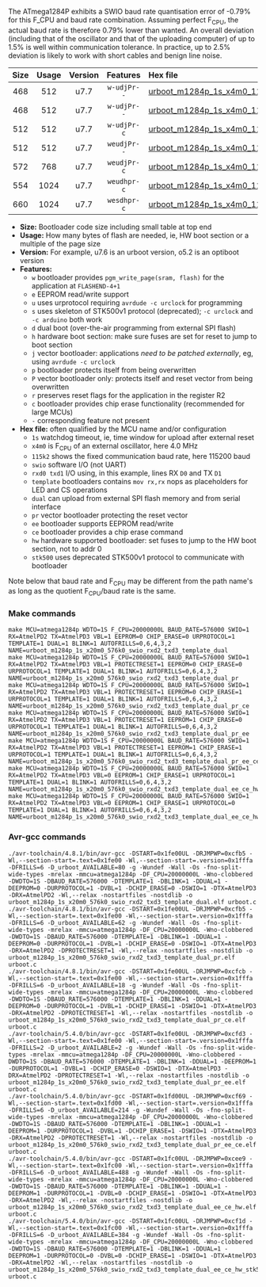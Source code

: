 The ATmega1284P exhibits a SWIO baud rate quantisation error of -0.79% for this F_CPU and baud rate combination. Assuming perfect F<sub>CPU</sub>, the actual baud rate is therefore 0.79% lower than wanted. An overall deviation (including that of the oscillator and that of the uploading computer) of up to 1.5% is well within communication tolerance. In practice, up to 2.5% deviation is likely to work with short cables and benign line noise.

|Size|Usage|Version|Features|Hex file|
|:-:|:-:|:-:|:-:|:--|
|468|512|u7.7|`w-udjPr--`|[urboot_m1284p_1s_x4m0_115k2_swio_rxd2_txd3_template_dual.hex](https://raw.githubusercontent.com/stefanrueger/urboot.hex/main/boards/bobuino/atmega1284p/watchdog_1_s/external_oscillator/%2B4m000000_hz/%2B115k2_baud/uart1_rxd2_txd3/template_dual/urboot_m1284p_1s_x4m0_115k2_swio_rxd2_txd3_template_dual.hex)|
|468|512|u7.7|`w-udjPr--`|[urboot_m1284p_1s_x4m0_115k2_swio_rxd2_txd3_template_dual_pr.hex](https://raw.githubusercontent.com/stefanrueger/urboot.hex/main/boards/bobuino/atmega1284p/watchdog_1_s/external_oscillator/%2B4m000000_hz/%2B115k2_baud/uart1_rxd2_txd3/template_dual/urboot_m1284p_1s_x4m0_115k2_swio_rxd2_txd3_template_dual_pr.hex)|
|512|512|u7.7|`w-udjPr-c`|[urboot_m1284p_1s_x4m0_115k2_swio_rxd2_txd3_template_dual_pr_ce.hex](https://raw.githubusercontent.com/stefanrueger/urboot.hex/main/boards/bobuino/atmega1284p/watchdog_1_s/external_oscillator/%2B4m000000_hz/%2B115k2_baud/uart1_rxd2_txd3/template_dual/urboot_m1284p_1s_x4m0_115k2_swio_rxd2_txd3_template_dual_pr_ce.hex)|
|512|512|u7.7|`weudjPr--`|[urboot_m1284p_1s_x4m0_115k2_swio_rxd2_txd3_template_dual_pr_ee.hex](https://raw.githubusercontent.com/stefanrueger/urboot.hex/main/boards/bobuino/atmega1284p/watchdog_1_s/external_oscillator/%2B4m000000_hz/%2B115k2_baud/uart1_rxd2_txd3/template_dual/urboot_m1284p_1s_x4m0_115k2_swio_rxd2_txd3_template_dual_pr_ee.hex)|
|572|768|u7.7|`weudjPr-c`|[urboot_m1284p_1s_x4m0_115k2_swio_rxd2_txd3_template_dual_pr_ee_ce.hex](https://raw.githubusercontent.com/stefanrueger/urboot.hex/main/boards/bobuino/atmega1284p/watchdog_1_s/external_oscillator/%2B4m000000_hz/%2B115k2_baud/uart1_rxd2_txd3/template_dual/urboot_m1284p_1s_x4m0_115k2_swio_rxd2_txd3_template_dual_pr_ee_ce.hex)|
|554|1024|u7.7|`weudhpr-c`|[urboot_m1284p_1s_x4m0_115k2_swio_rxd2_txd3_template_dual_ee_ce_hw.hex](https://raw.githubusercontent.com/stefanrueger/urboot.hex/main/boards/bobuino/atmega1284p/watchdog_1_s/external_oscillator/%2B4m000000_hz/%2B115k2_baud/uart1_rxd2_txd3/template_dual/urboot_m1284p_1s_x4m0_115k2_swio_rxd2_txd3_template_dual_ee_ce_hw.hex)|
|660|1024|u7.7|`wesdhpr-c`|[urboot_m1284p_1s_x4m0_115k2_swio_rxd2_txd3_template_dual_ee_ce_hw_stk500.hex](https://raw.githubusercontent.com/stefanrueger/urboot.hex/main/boards/bobuino/atmega1284p/watchdog_1_s/external_oscillator/%2B4m000000_hz/%2B115k2_baud/uart1_rxd2_txd3/template_dual/urboot_m1284p_1s_x4m0_115k2_swio_rxd2_txd3_template_dual_ee_ce_hw_stk500.hex)|

- **Size:** Bootloader code size including small table at top end
- **Usage:** How many bytes of flash are needed, ie, HW boot section or a multiple of the page size
- **Version:** For example, u7.6 is an urboot version, o5.2 is an optiboot version
- **Features:**
  + `w` bootloader provides `pgm_write_page(sram, flash)` for the application at `FLASHEND-4+1`
  + `e` EEPROM read/write support
  + `u` uses urprotocol requiring `avrdude -c urclock` for programming
  + `s` uses skeleton of STK500v1 protocol (deprecated); `-c urclock` and `-c arduino` both work
  + `d` dual boot (over-the-air programming from external SPI flash)
  + `h` hardware boot section: make sure fuses are set for reset to jump to boot section
  + `j` vector bootloader: applications *need to be patched externally*, eg, using `avrdude -c urclock`
  + `p` bootloader protects itself from being overwritten
  + `P` vector bootloader only: protects itself and reset vector from being overwritten
  + `r` preserves reset flags for the application in the register R2
  + `c` bootloader provides chip erase functionality (recommended for large MCUs)
  + `-` corresponding feature not present
- **Hex file:** often qualified by the MCU name and/or configuration
  + `1s` watchdog timeout, ie, time window for upload after external reset
  + `x4m0` is F<sub>CPU</sub> of an external oscillator, here 4.0 MHz
  + `115k2` shows the fixed communication baud rate, here 115200 baud
  + `swio` software I/O (not UART)
  + `rxd0 txd1` I/O using, in this example, lines RX `D0` and TX `D1`
  + `template` bootloaders contains `mov rx,rx` nops as placeholders for LED and CS operations
  + `dual` can upload from external SPI flash memory and from serial interface
  + `pr` vector bootloader protecting the reset vector
  + `ee` bootloader supports EEPROM read/write
  + `ce` bootloader provides a chip erase command
  + `hw` hardware supported bootloader: set fuses to jump to the HW boot section, not to addr 0
  + `stk500` uses deprecated STK500v1 protocol to communicate with bootloader


Note below that baud rate and F<sub>CPU</sub> may be different from the path name's as long as the quotient F<sub>CPU</sub>/baud rate is the same.

### Make commands
```
make MCU=atmega1284p WDTO=1S F_CPU=20000000L BAUD_RATE=576000 SWIO=1 RX=AtmelPD2 TX=AtmelPD3 VBL=1 EEPROM=0 CHIP_ERASE=0 URPROTOCOL=1 TEMPLATE=1 DUAL=1 BLINK=1 AUTOFRILLS=0,6,4,3,2 NAME=urboot_m1284p_1s_x20m0_576k0_swio_rxd2_txd3_template_dual
make MCU=atmega1284p WDTO=1S F_CPU=20000000L BAUD_RATE=576000 SWIO=1 RX=AtmelPD2 TX=AtmelPD3 VBL=1 PROTECTRESET=1 EEPROM=0 CHIP_ERASE=0 URPROTOCOL=1 TEMPLATE=1 DUAL=1 BLINK=1 AUTOFRILLS=0,6,4,3,2 NAME=urboot_m1284p_1s_x20m0_576k0_swio_rxd2_txd3_template_dual_pr
make MCU=atmega1284p WDTO=1S F_CPU=20000000L BAUD_RATE=576000 SWIO=1 RX=AtmelPD2 TX=AtmelPD3 VBL=1 PROTECTRESET=1 EEPROM=0 CHIP_ERASE=1 URPROTOCOL=1 TEMPLATE=1 DUAL=1 BLINK=1 AUTOFRILLS=0,6,4,3,2 NAME=urboot_m1284p_1s_x20m0_576k0_swio_rxd2_txd3_template_dual_pr_ce
make MCU=atmega1284p WDTO=1S F_CPU=20000000L BAUD_RATE=576000 SWIO=1 RX=AtmelPD2 TX=AtmelPD3 VBL=1 PROTECTRESET=1 EEPROM=1 CHIP_ERASE=0 URPROTOCOL=1 TEMPLATE=1 DUAL=1 BLINK=1 AUTOFRILLS=0,6,4,3,2 NAME=urboot_m1284p_1s_x20m0_576k0_swio_rxd2_txd3_template_dual_pr_ee
make MCU=atmega1284p WDTO=1S F_CPU=20000000L BAUD_RATE=576000 SWIO=1 RX=AtmelPD2 TX=AtmelPD3 VBL=1 PROTECTRESET=1 EEPROM=1 CHIP_ERASE=1 URPROTOCOL=1 TEMPLATE=1 DUAL=1 BLINK=1 AUTOFRILLS=0,6,4,3,2 NAME=urboot_m1284p_1s_x20m0_576k0_swio_rxd2_txd3_template_dual_pr_ee_ce
make MCU=atmega1284p WDTO=1S F_CPU=20000000L BAUD_RATE=576000 SWIO=1 RX=AtmelPD2 TX=AtmelPD3 VBL=0 EEPROM=1 CHIP_ERASE=1 URPROTOCOL=1 TEMPLATE=1 DUAL=1 BLINK=1 AUTOFRILLS=0,6,4,3,2 NAME=urboot_m1284p_1s_x20m0_576k0_swio_rxd2_txd3_template_dual_ee_ce_hw
make MCU=atmega1284p WDTO=1S F_CPU=20000000L BAUD_RATE=576000 SWIO=1 RX=AtmelPD2 TX=AtmelPD3 VBL=0 EEPROM=1 CHIP_ERASE=1 URPROTOCOL=0 TEMPLATE=1 DUAL=1 BLINK=1 AUTOFRILLS=0,6,4,3,2 NAME=urboot_m1284p_1s_x20m0_576k0_swio_rxd2_txd3_template_dual_ee_ce_hw_stk500
```

### Avr-gcc commands
```
./avr-toolchain/4.8.1/bin/avr-gcc -DSTART=0x1fe00UL -DRJMPWP=0xcfb5 -Wl,--section-start=.text=0x1fe00 -Wl,--section-start=.version=0x1fffa -DFRILLS=6 -D_urboot_AVAILABLE=80 -g -Wundef -Wall -Os -fno-split-wide-types -mrelax -mmcu=atmega1284p -DF_CPU=20000000L -Wno-clobbered -DWDTO=1S -DBAUD_RATE=576000 -DTEMPLATE=1 -DBLINK=1 -DDUAL=1 -DEEPROM=0 -DURPROTOCOL=1 -DVBL=1 -DCHIP_ERASE=0 -DSWIO=1 -DTX=AtmelPD3 -DRX=AtmelPD2 -Wl,--relax -nostartfiles -nostdlib -o urboot_m1284p_1s_x20m0_576k0_swio_rxd2_txd3_template_dual.elf urboot.c
./avr-toolchain/4.8.1/bin/avr-gcc -DSTART=0x1fe00UL -DRJMPWP=0xcfb5 -Wl,--section-start=.text=0x1fe00 -Wl,--section-start=.version=0x1fffa -DFRILLS=6 -D_urboot_AVAILABLE=62 -g -Wundef -Wall -Os -fno-split-wide-types -mrelax -mmcu=atmega1284p -DF_CPU=20000000L -Wno-clobbered -DWDTO=1S -DBAUD_RATE=576000 -DTEMPLATE=1 -DBLINK=1 -DDUAL=1 -DEEPROM=0 -DURPROTOCOL=1 -DVBL=1 -DCHIP_ERASE=0 -DSWIO=1 -DTX=AtmelPD3 -DRX=AtmelPD2 -DPROTECTRESET=1 -Wl,--relax -nostartfiles -nostdlib -o urboot_m1284p_1s_x20m0_576k0_swio_rxd2_txd3_template_dual_pr.elf urboot.c
./avr-toolchain/4.8.1/bin/avr-gcc -DSTART=0x1fe00UL -DRJMPWP=0xcfcb -Wl,--section-start=.text=0x1fe00 -Wl,--section-start=.version=0x1fffa -DFRILLS=6 -D_urboot_AVAILABLE=18 -g -Wundef -Wall -Os -fno-split-wide-types -mrelax -mmcu=atmega1284p -DF_CPU=20000000L -Wno-clobbered -DWDTO=1S -DBAUD_RATE=576000 -DTEMPLATE=1 -DBLINK=1 -DDUAL=1 -DEEPROM=0 -DURPROTOCOL=1 -DVBL=1 -DCHIP_ERASE=1 -DSWIO=1 -DTX=AtmelPD3 -DRX=AtmelPD2 -DPROTECTRESET=1 -Wl,--relax -nostartfiles -nostdlib -o urboot_m1284p_1s_x20m0_576k0_swio_rxd2_txd3_template_dual_pr_ce.elf urboot.c
./avr-toolchain/5.4.0/bin/avr-gcc -DSTART=0x1fe00UL -DRJMPWP=0xcfd3 -Wl,--section-start=.text=0x1fe00 -Wl,--section-start=.version=0x1fffa -DFRILLS=2 -D_urboot_AVAILABLE=2 -g -Wundef -Wall -Os -fno-split-wide-types -mrelax -mmcu=atmega1284p -DF_CPU=20000000L -Wno-clobbered -DWDTO=1S -DBAUD_RATE=576000 -DTEMPLATE=1 -DBLINK=1 -DDUAL=1 -DEEPROM=1 -DURPROTOCOL=1 -DVBL=1 -DCHIP_ERASE=0 -DSWIO=1 -DTX=AtmelPD3 -DRX=AtmelPD2 -DPROTECTRESET=1 -Wl,--relax -nostartfiles -nostdlib -o urboot_m1284p_1s_x20m0_576k0_swio_rxd2_txd3_template_dual_pr_ee.elf urboot.c
./avr-toolchain/5.4.0/bin/avr-gcc -DSTART=0x1fd00UL -DRJMPWP=0xcf69 -Wl,--section-start=.text=0x1fd00 -Wl,--section-start=.version=0x1fffa -DFRILLS=6 -D_urboot_AVAILABLE=214 -g -Wundef -Wall -Os -fno-split-wide-types -mrelax -mmcu=atmega1284p -DF_CPU=20000000L -Wno-clobbered -DWDTO=1S -DBAUD_RATE=576000 -DTEMPLATE=1 -DBLINK=1 -DDUAL=1 -DEEPROM=1 -DURPROTOCOL=1 -DVBL=1 -DCHIP_ERASE=1 -DSWIO=1 -DTX=AtmelPD3 -DRX=AtmelPD2 -DPROTECTRESET=1 -Wl,--relax -nostartfiles -nostdlib -o urboot_m1284p_1s_x20m0_576k0_swio_rxd2_txd3_template_dual_pr_ee_ce.elf urboot.c
./avr-toolchain/5.4.0/bin/avr-gcc -DSTART=0x1fc00UL -DRJMPWP=0xcee9 -Wl,--section-start=.text=0x1fc00 -Wl,--section-start=.version=0x1fffa -DFRILLS=6 -D_urboot_AVAILABLE=488 -g -Wundef -Wall -Os -fno-split-wide-types -mrelax -mmcu=atmega1284p -DF_CPU=20000000L -Wno-clobbered -DWDTO=1S -DBAUD_RATE=576000 -DTEMPLATE=1 -DBLINK=1 -DDUAL=1 -DEEPROM=1 -DURPROTOCOL=1 -DVBL=0 -DCHIP_ERASE=1 -DSWIO=1 -DTX=AtmelPD3 -DRX=AtmelPD2 -Wl,--relax -nostartfiles -nostdlib -o urboot_m1284p_1s_x20m0_576k0_swio_rxd2_txd3_template_dual_ee_ce_hw.elf urboot.c
./avr-toolchain/5.4.0/bin/avr-gcc -DSTART=0x1fc00UL -DRJMPWP=0xcf1d -Wl,--section-start=.text=0x1fc00 -Wl,--section-start=.version=0x1fffa -DFRILLS=6 -D_urboot_AVAILABLE=384 -g -Wundef -Wall -Os -fno-split-wide-types -mrelax -mmcu=atmega1284p -DF_CPU=20000000L -Wno-clobbered -DWDTO=1S -DBAUD_RATE=576000 -DTEMPLATE=1 -DBLINK=1 -DDUAL=1 -DEEPROM=1 -DURPROTOCOL=0 -DVBL=0 -DCHIP_ERASE=1 -DSWIO=1 -DTX=AtmelPD3 -DRX=AtmelPD2 -Wl,--relax -nostartfiles -nostdlib -o urboot_m1284p_1s_x20m0_576k0_swio_rxd2_txd3_template_dual_ee_ce_hw_stk500.elf urboot.c
```

